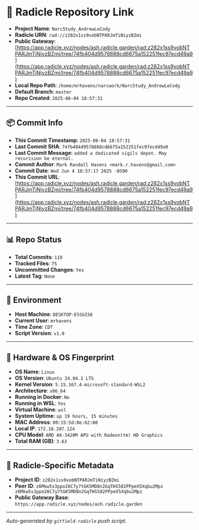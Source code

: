 # 🔗 Radicle Repository Link

- **Project Name**: `NarcStudy_AndrewLeCody`
- **Radicle URN**: `rad://z282x1ss9vobNTPARJmTiNiyzBZmi`
- **Public Gateway**: [https://app.radicle.xyz/nodes/ash.radicle.garden/rad:z282x1ss9vobNTPARJmTiNiyzBZmi/tree/74fb404d9578888cd6675a152251fec97ecd49a9](https://app.radicle.xyz/nodes/ash.radicle.garden/rad:z282x1ss9vobNTPARJmTiNiyzBZmi/tree/74fb404d9578888cd6675a152251fec97ecd49a9)
- **Local Repo Path**: `/home/mrhavens/narcwork/NarcStudy_AndrewLeCody`
- **Default Branch**: `master`
- **Repo Created**: `2025-06-04 18:57:31`

---

## 📦 Commit Info

- **This Commit Timestamp**: `2025-06-04 18:57:31`
- **Last Commit SHA**: `74fb404d9578888cd6675a152251fec97ecd49a9`
- **Last Commit Message**: `added a dedicated sigils depot. May recurision be eternal.`
- **Commit Author**: `Mark Randall Havens <mark.r.havens@gmail.com>`
- **Commit Date**: `Wed Jun 4 18:57:17 2025 -0500`
- **This Commit URL**: [https://app.radicle.xyz/nodes/ash.radicle.garden/rad:z282x1ss9vobNTPARJmTiNiyzBZmi/tree/74fb404d9578888cd6675a152251fec97ecd49a9](https://app.radicle.xyz/nodes/ash.radicle.garden/rad:z282x1ss9vobNTPARJmTiNiyzBZmi/tree/74fb404d9578888cd6675a152251fec97ecd49a9)

---

## 📊 Repo Status

- **Total Commits**: `119`
- **Tracked Files**: `75`
- **Uncommitted Changes**: `Yes`
- **Latest Tag**: `None`

---

## 🧭 Environment

- **Host Machine**: `DESKTOP-E5SGI58`
- **Current User**: `mrhavens`
- **Time Zone**: `CDT`
- **Script Version**: `v1.0`

---

## 🧬 Hardware & OS Fingerprint

- **OS Name**: `Linux`
- **OS Version**: `Ubuntu 24.04.2 LTS`
- **Kernel Version**: `5.15.167.4-microsoft-standard-WSL2`
- **Architecture**: `x86_64`
- **Running in Docker**: `No`
- **Running in WSL**: `Yes`
- **Virtual Machine**: `wsl`
- **System Uptime**: `up 19 hours, 15 minutes`
- **MAC Address**: `00:15:5d:0e:62:60`
- **Local IP**: `172.18.207.124`
- **CPU Model**: `AMD A6-3420M APU with Radeon(tm) HD Graphics`
- **Total RAM (GB)**: `3.63`

---

## 🌱 Radicle-Specific Metadata

- **Project ID**: `z282x1ss9vobNTPARJmTiNiyzBZmi`
- **Peer ID**: `z6Mkw5s3ppo26C7y7tGK5MD8n2GqTHS582PPpeX5Xqbu2Mpz
z6Mkw5s3ppo26C7y7tGK5MD8n2GqTHS582PPpeX5Xqbu2Mpz`
- **Public Gateway Base**: `https://app.radicle.xyz/nodes/ash.radicle.garden`

---

_Auto-generated by `gitfield-radicle` push script._
